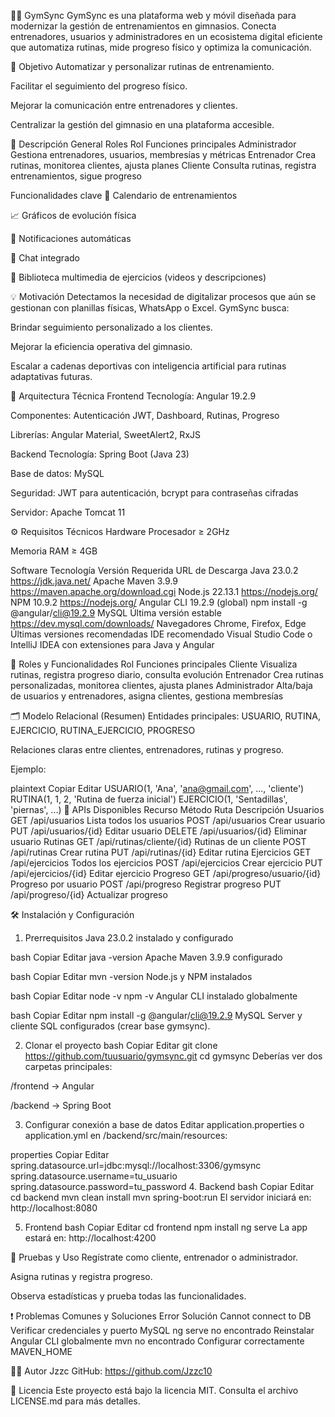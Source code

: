🏋️‍♂️ GymSync
GymSync es una plataforma web y móvil diseñada para modernizar la gestión de entrenamientos en gimnasios. Conecta entrenadores, usuarios y administradores en un ecosistema digital eficiente que automatiza rutinas, mide progreso físico y optimiza la comunicación.

🎯 Objetivo
Automatizar y personalizar rutinas de entrenamiento.

Facilitar el seguimiento del progreso físico.

Mejorar la comunicación entre entrenadores y clientes.

Centralizar la gestión del gimnasio en una plataforma accesible.

📱 Descripción General
Roles
Rol	Funciones principales
Administrador	Gestiona entrenadores, usuarios, membresías y métricas
Entrenador	Crea rutinas, monitorea clientes, ajusta planes
Cliente	Consulta rutinas, registra entrenamientos, sigue progreso

Funcionalidades clave
📅 Calendario de entrenamientos

📈 Gráficos de evolución física

🔔 Notificaciones automáticas

💬 Chat integrado

🧠 Biblioteca multimedia de ejercicios (videos y descripciones)

💡 Motivación
Detectamos la necesidad de digitalizar procesos que aún se gestionan con planillas físicas, WhatsApp o Excel. GymSync busca:

Brindar seguimiento personalizado a los clientes.

Mejorar la eficiencia operativa del gimnasio.

Escalar a cadenas deportivas con inteligencia artificial para rutinas adaptativas futuras.

🧱 Arquitectura Técnica
Frontend
Tecnología: Angular 19.2.9

Componentes: Autenticación JWT, Dashboard, Rutinas, Progreso

Librerías: Angular Material, SweetAlert2, RxJS

Backend
Tecnología: Spring Boot (Java 23)

Base de datos: MySQL

Seguridad: JWT para autenticación, bcrypt para contraseñas cifradas

Servidor: Apache Tomcat 11

⚙️ Requisitos Técnicos
Hardware
Procesador ≥ 2GHz

Memoria RAM ≥ 4GB

Software
Tecnología	Versión Requerida	URL de Descarga
Java	23.0.2	https://jdk.java.net/
Apache Maven	3.9.9	https://maven.apache.org/download.cgi
Node.js	22.13.1	https://nodejs.org/
NPM	10.9.2	https://nodejs.org/
Angular CLI	19.2.9 (global)	npm install -g @angular/cli@19.2.9
MySQL	Última versión estable	https://dev.mysql.com/downloads/
Navegadores	Chrome, Firefox, Edge	Últimas versiones recomendadas
IDE recomendado	Visual Studio Code o IntelliJ IDEA con extensiones para Java y Angular	

👥 Roles y Funcionalidades
Rol	Funciones principales
Cliente	Visualiza rutinas, registra progreso diario, consulta evolución
Entrenador	Crea rutinas personalizadas, monitorea clientes, ajusta planes
Administrador	Alta/baja de usuarios y entrenadores, asigna clientes, gestiona membresías

🗂 Modelo Relacional (Resumen)
Entidades principales: USUARIO, RUTINA, EJERCICIO, RUTINA_EJERCICIO, PROGRESO

Relaciones claras entre clientes, entrenadores, rutinas y progreso.

Ejemplo:

plaintext
Copiar
Editar
USUARIO(1, 'Ana', 'ana@gmail.com', ..., 'cliente')
RUTINA(1, 1, 2, 'Rutina de fuerza inicial')
EJERCICIO(1, 'Sentadillas', 'piernas', ...)
🔧 APIs Disponibles
Recurso	Método	Ruta	Descripción
Usuarios	GET	/api/usuarios	Lista todos los usuarios
POST	/api/usuarios	Crear usuario
PUT	/api/usuarios/{id}	Editar usuario
DELETE	/api/usuarios/{id}	Eliminar usuario
Rutinas	GET	/api/rutinas/cliente/{id}	Rutinas de un cliente
POST	/api/rutinas	Crear rutina
PUT	/api/rutinas/{id}	Editar rutina
Ejercicios	GET	/api/ejercicios	Todos los ejercicios
POST	/api/ejercicios	Crear ejercicio
PUT	/api/ejercicios/{id}	Editar ejercicio
Progreso	GET	/api/progreso/usuario/{id}	Progreso por usuario
POST	/api/progreso	Registrar progreso
PUT	/api/progreso/{id}	Actualizar progreso

🛠️ Instalación y Configuración
1. Prerrequisitos
Java 23.0.2 instalado y configurado

bash
Copiar
Editar
java -version
Apache Maven 3.9.9 configurado

bash
Copiar
Editar
mvn -version
Node.js y NPM instalados

bash
Copiar
Editar
node -v
npm -v
Angular CLI instalado globalmente

bash
Copiar
Editar
npm install -g @angular/cli@19.2.9
MySQL Server y cliente SQL configurados (crear base gymsync).

2. Clonar el proyecto
bash
Copiar
Editar
git clone https://github.com/tuusuario/gymsync.git
cd gymsync
Deberías ver dos carpetas principales:

/frontend → Angular

/backend → Spring Boot

3. Configurar conexión a base de datos
Editar application.properties o application.yml en /backend/src/main/resources:

properties
Copiar
Editar
spring.datasource.url=jdbc:mysql://localhost:3306/gymsync
spring.datasource.username=tu_usuario
spring.datasource.password=tu_password
4. Backend
bash
Copiar
Editar
cd backend
mvn clean install
mvn spring-boot:run
El servidor iniciará en: http://localhost:8080

5. Frontend
bash
Copiar
Editar
cd frontend
npm install
ng serve
La app estará en: http://localhost:4200

🧪 Pruebas y Uso
Regístrate como cliente, entrenador o administrador.

Asigna rutinas y registra progreso.

Observa estadísticas y prueba todas las funcionalidades.

❗ Problemas Comunes y Soluciones
Error	Solución
Cannot connect to DB	Verificar credenciales y puerto MySQL
ng serve no encontrado	Reinstalar Angular CLI globalmente
mvn no encontrado	Configurar correctamente MAVEN_HOME

🧑‍💻 Autor
Jzzc
GitHub: https://github.com/Jzzc10

📄 Licencia
Este proyecto está bajo la licencia MIT. Consulta el archivo LICENSE.md para más detalles.